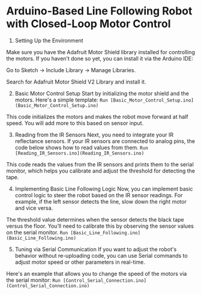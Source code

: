 # Arduino-Based Line Following Robot with Closed-Loop Motor Control

1. Setting Up the Environment

Make sure you have the Adafruit Motor Shield library installed for controlling the motors. If you haven’t done so yet, you can install it via the Arduino IDE:

Go to Sketch -> Include Library -> Manage Libraries.

Search for Adafruit Motor Shield V2 Library and install it.


2. Basic Motor Control Setup
Start by initializing the motor shield and the motors. Here's a simple template:
`Run [Basic_Motor_Control_Setup.ino](Basic_Motor_Control_Setup.ino)`

This code initializes the motors and makes the robot move forward at half speed. You will add more to this based on sensor input.


3. Reading from the IR Sensors
Next, you need to integrate your IR reflectance sensors. If your IR sensors are connected to analog pins, the code below shows how to read values from them.
`Run [Reading_IR_Sensors.ino](Reading_IR_Sensors.ino)`

This code reads the values from the IR sensors and prints them to the serial monitor, which helps you calibrate and adjust the threshold for detecting the tape.


4. Implementing Basic Line Following Logic
Now, you can implement basic control logic to steer the robot based on the IR sensor readings. For example, if the left sensor detects the line, slow down the right motor and vice versa.

The threshold value determines when the sensor detects the black tape versus the floor. You’ll need to calibrate this by observing the sensor values on the serial monitor.
`Run [Basic_Line_Following.ino](Basic_Line_Following.ino)`

5. Tuning via Serial Communication
If you want to adjust the robot's behavior without re-uploading code, you can use Serial commands to adjust motor speed or other parameters in real-time.

Here's an example that allows you to change the speed of the motors via the serial monitor:
`Run [Control_Serial_Connection.ino](Control_Serial_Connection.ino)`